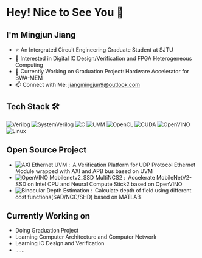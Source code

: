 # Hey! Nice to See You 👋

## I'm Mingjun Jiang

- ⭐ An Intergrated Circuit Engineering Graduate Student at SJTU
- 🔭 Interested in Digital IC Design/Verification and FPGA Heterogeneous Computing
- 🌱 Currently Working on Graduation Project: Hardware Accelerator for BWA-MEM
- 📫 Connect with Me: <jiangmingjun9@outlook.com>

## Tech Stack 🛠 
![Verilog](https://img.shields.io/badge/-Verilog-c5b8a5?style=flat)
![SystemVerilog](https://img.shields.io/badge/-SystemVerilog-c5b8a5?style=flat)
![C](https://img.shields.io/badge/-C%2FC%2B%2B-c5b8a5?style=flat)
![UVM](https://img.shields.io/badge/-UVM-c5b8a5?style=flat)
![OpenCL](https://img.shields.io/badge/-OpenCL-c5b8a5?style=flat)
![CUDA](https://img.shields.io/badge/-CUDA-c5b8a5?style=flat)
![OpenVINO](https://img.shields.io/badge/-OpenVINO-c5b8a5?style=flat)
![Linux](https://img.shields.io/badge/-Linux-c5b8a5?style=flat)

## Open Source Project
- ![AXI Ethernet UVM](https://github.com/kkenshin1/AXI-Ethernet-UVM) :&ensp;A Verification Platform for UDP Protocol Ethernet Module wrapped with AXI and APB bus based on UVM
- ![OpenVINO Mobilenetv2_SSD MultiNCS2](https://github.com/kkenshin1/OpenVINO-Mobilenetv2_SSD-MultiNCS2) :&ensp;Accelerate MobileNetV2-SSD on Intel CPU and Neural Compute Stick2 based on OpenVINO
- ![Binocular Depth Estimation](https://github.com/kkenshin1/Binocular-Depth-Estimation) :&ensp;Calculate depth of field using different cost functions(SAD/NCC/SHD) based on MATLAB


## Currently Working on
- Doing Graduation Project
- Learning Computer Architecture and Computer Network
- Learning IC Design and Verification
- ......



<!--
**kkenshin1/kkenshin1** is a ✨ _special_ ✨ repository because its `README.md` (this file) appears on your GitHub profile.

Here are some ideas to get you started:

- 🔭 I’m currently working on ...
- 🌱 I’m currently learning ...
- 👯 I’m looking to collaborate on ...
- 🤔 I’m looking for help with ...
- 💬 Ask me about ...
- 📫 How to reach me: ...
- 😄 Pronouns: ...
- ⚡ Fun fact: ...
- ✨ An Graduate FPGA Developer Intern at Optiver
-->
